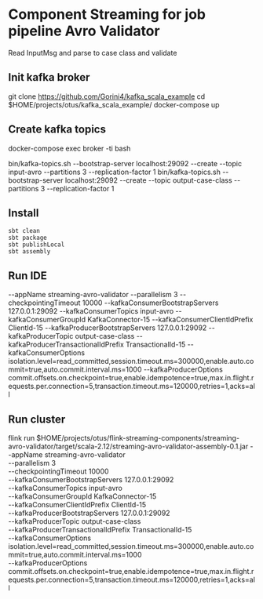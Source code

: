 # Component Streaming for job pipeline Avro Validator
Read InputMsg and parse to case class and validate

## Init kafka broker 
git clone https://github.com/Gorini4/kafka_scala_example
cd $HOME/projects/otus/kafka_scala_example/
docker-compose up

## Create kafka topics
docker-compose exec broker -ti bash

bin/kafka-topics.sh --bootstrap-server localhost:29092 --create --topic input-avro --partitions 3 --replication-factor 1
bin/kafka-topics.sh --bootstrap-server localhost:29092 --create --topic output-case-class --partitions 3 --replication-factor 1

## Install
```
sbt clean
sbt package
sbt publishLocal
sbt assembly
```

## Run IDE
--appName streaming-avro-validator
--parallelism 3
--checkpointingTimeout 10000
--kafkaConsumerBootstrapServers 127.0.0.1:29092 
--kafkaConsumerTopics input-avro 
--kafkaConsumerGroupId KafkaConnector-15 
--kafkaConsumerClientIdPrefix ClientId-15 
--kafkaProducerBootstrapServers 127.0.0.1:29092 
--kafkaProducerTopic output-case-class 
--kafkaProducerTransactionalIdPrefix TransactionalId-15 
--kafkaConsumerOptions isolation.level=read_committed,session.timeout.ms=300000,enable.auto.commit=true,auto.commit.interval.ms=1000
--kafkaProducerOptions commit.offsets.on.checkpoint=true,enable.idempotence=true,max.in.flight.requests.per.connection=5,transaction.timeout.ms=120000,retries=1,acks=all     

## Run cluster
flink run $HOME/projects/otus/flink-streaming-components/streaming-avro-validator/target/scala-2.12/streaming-avro-validator-assembly-0.1.jar --appName streaming-avro-validator \
--parallelism 3 \
--checkpointingTimeout 10000 \
--kafkaConsumerBootstrapServers 127.0.0.1:29092 \
--kafkaConsumerTopics input-avro \
--kafkaConsumerGroupId KafkaConnector-15 \
--kafkaConsumerClientIdPrefix ClientId-15 \
--kafkaProducerBootstrapServers 127.0.0.1:29092 \
--kafkaProducerTopic output-case-class \
--kafkaProducerTransactionalIdPrefix TransactionalId-15 \
--kafkaConsumerOptions isolation.level=read_committed,session.timeout.ms=300000,enable.auto.commit=true,auto.commit.interval.ms=1000 \
--kafkaProducerOptions commit.offsets.on.checkpoint=true,enable.idempotence=true,max.in.flight.requests.per.connection=5,transaction.timeout.ms=120000,retries=1,acks=all     
